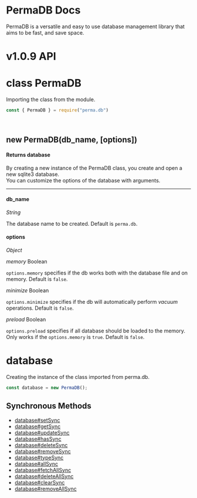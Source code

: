 # PermaDB Docs
PermaDB is a versatile and easy to use database management library that aims to be fast, and save space.

# v1.0.9 API

# class PermaDB

Importing the class from the module.
```js
const { PermaDB } = require("perma.db")
````
<br>
<h2>new PermaDB(db_name, [options])</h2>
<h4>Returns database</h4>

By creating a new instance of the PermaDB class, you create and open a new sqlite3 database.<br>
You can customize the options of the database with arguments.



---



<h4>db_name</h4>


_String_


The database name to be created. Default is `perma.db`.

<h4>options</h4>



_Object_



*memory* Boolean

`options.memory` specifies if the db works both with the database file and on memory. Default is `false`.

*minimize* Boolean 

`options.minimize` specifies if the db will automatically perform *vacuum* operations. Default is `false`.

*preload* Boolean

`options.preload` specifies if all database should be loaded to the memory. Only works if the `options.memory` is `true`. Default is `false`.


# database

Creating the instance of the class imported from perma.db.


```js
const database = new PermaDB();
```
## Synchronous Methods
- [database#setSync](https://github.com/Rednexie/perma.db/blob/main/DOCS.md#setSync)
- [database#getSync](https://github.com/Rednexie/perma.db/blob/main/DOCS.md#getSync)
- [database#updateSync](https://github.com/Rednexie/perma.db/blob/main/DOCS.md#updateSync)
- [database#hasSync](https://github.com/Rednexie/perma.db/blob/main/DOCS.md#hasSync)
- [database#deleteSync](https://github.com/Rednexie/perma.db/blob/main/DOCS.md#deleteSync)
- [database#removeSync](https://github.com/Rednexie/perma.db/blob/main/DOCS.md#removeSync)
- [database#typeSync](https://github.com/Rednexie/perma.db/blob/main/DOCS.md#typeSync)
- [database#allSync](https://github.com/Rednexie/perma.db/blob/main/DOCS.md#allSync)
- [database#fetchAllSync](https://github.com/Rednexie/perma.db/blob/main/DOCS.md#fetchAllSync)
- [database#deleteAllSync](https://github.com/Rednexie/perma.db/blob/main/DOCS.md#deleteAllSync)
- [database#clearSync](https://github.com/Rednexie/perma.db/blob/main/DOCS.md#clearSync)
- [database#removeAllSync](https://github.com/Rednexie/perma.db/blob/main/DOCS.md#removeAllSync)




